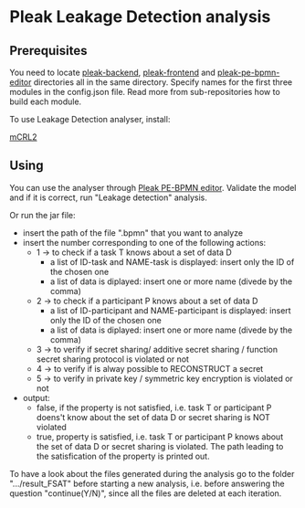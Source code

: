# Pleak Leakage Detection analysis

## Prerequisites

You need to locate [pleak-backend](https://github.com/pleak-tools/pleak-backend), [pleak-frontend](https://github.com/pleak-tools/pleak-frontend) and [pleak-pe-bpmn-editor](https://github.com/pleak-tools/pleak-pe-bpmn-editor) directories all in the same directory. Specify names for the first three modules in the config.json file.
Read more from sub-repositories how to build each module.

To use Leakage Detection analyser, install:

[mCRL2](https://www.mcrl2.org/web/user_manual/download.html)

## Using

You can use the analyser through [Pleak PE-BPMN editor](https://github.com/pleak-tools/pleak-pe-bpmn-editor). Validate the model and if it is correct, run "Leakage detection" analysis.

Or run the jar file:
- insert the path of the file ".bpmn" that you want to analyze
- insert the number corresponding to one of the following actions:
  - 1 -> to check if a task T knows about a set of data D
    - a list of ID-task and NAME-task is displayed: insert only the ID of the chosen one
    - a list of data is diplayed: insert one or more name (divede by the comma) 
  - 2 -> to check if a participant P knows about a set of data D
    - a list of  ID-participant and NAME-participant is displayed: insert only the ID of the chosen one
    - a list of data is diplayed: insert one or more name (divede by the comma)
  - 3 -> to verify if secret sharing/ additive secret sharing / function secret sharing protocol is violated or not
  - 4 -> to verify if is alway possible to RECONSTRUCT a secret
  - 5 -> to verify in private key / symmetric key encryption is violated or not
- output:
  - false, if the property is not satisfied, i.e. task T or participant P doens't know about the set of data D or secret sharing is NOT violated
  - true, property is satisfied, i.e. task T or participant P knows about the set of data D or secret sharing is violated. The path leading to the satisfication of the property is printed out.
  
To have a look about the files generated during the analysis go to the folder ".../result_FSAT" before starting a new analysis, i.e. before answering the question "continue(Y/N)", since all the files are deleted at each iteration.


   
